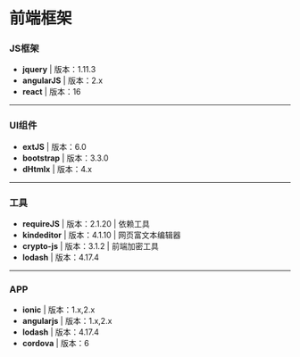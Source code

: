 前端框架
===
### JS框架
* **jquery** | 版本：1.11.3
* **angularJS** | 版本：2.x
* **react** | 版本：16

***
### UI组件
* **extJS** | 版本：6.0
* **bootstrap** | 版本：3.3.0
* **dHtmlx** | 版本：4.x

***
### 工具
* **requireJS** | 版本：2.1.20 | 依赖工具
* **kindeditor** | 版本：4.1.10 | 网页富文本编辑器
* **crypto-js** | 版本：3.1.2 | 前端加密工具
* **lodash** | 版本：4.17.4

***
### APP
* **ionic** | 版本：1.x,2.x
* **angularjs** | 版本：1.x,2.x
* **lodash** | 版本：4.17.4
* **cordova** | 版本：6
